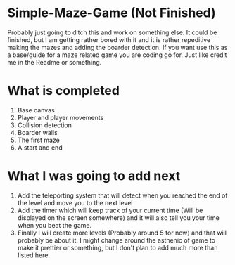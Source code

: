 # Simple-Maze-Game (Not Finished)
Probably just going to ditch this and work on something else. It could be finished, but I am getting rather bored with it and it is rather repeditive making the mazes and adding the boarder detection. If you want use this as a base/guide for a maze related game you are coding go for. Just like credit me in the Readme or something. 

# What is completed
1. Base canvas
2. Player and player movements
3. Collision detection 
4. Boarder walls 
5. The first maze
6. A start and end 

# What I was going to add next
1. Add the teleporting system that will detect when you reached the end of the level and move you to the next level
2. Add the timer which will keep track of your current time (Will be displayed on the screen somewhere) and it will also tell you your time when you beat the game.
3. Finally I will create more levels (Probably around 5 for now) and that will probably be about it. I might change around the asthenic of game to make it prettier or something, but I don't plan to add much more than listed here. 
